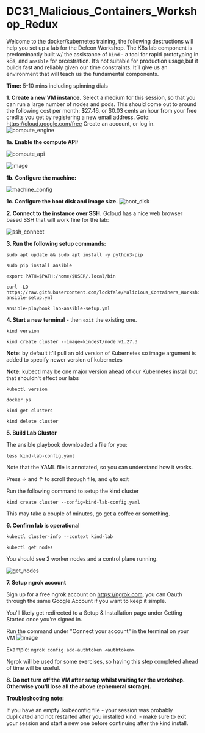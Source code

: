 # DC31_Malicious_Containers_Workshop_Redux


Welcome to the docker/kubernetes training, the following destructions will help you set up a lab for the Defcon Workshop. The K8s lab component is predominantly built w/ the assistance of `kind` - a tool for rapid prototyping in k8s, and `ansible` for orcestration. It’s not suitable for production usage,but it builds fast and reliably given our time constraints. It’ll give us an environment that will teach us the fundamental components. 


**Time:** 5-10 mins including spinning dials


**1. Create a new VM instance.** Select a medium for this session, so that you can run a large number of nodes and pods. 
This should come out to around the following cost per month: $27.46, or $0.03 cents an hour from your free credits you get by registering a new email address. 
        Goto: https://cloud.google.com/free 
        Create an account, or log in. 
![compute_engine](https://user-images.githubusercontent.com/32903188/182159860-24dde591-f87f-4e70-8df1-be6e27455108.png)

**1a. Enable the compute API:** 

![compute_api](https://user-images.githubusercontent.com/32903188/182159962-e40dd9f9-d7d1-4410-957a-e03ca309e653.png)

![image](https://user-images.githubusercontent.com/32903188/182160064-ae2c5d3e-baaf-48a5-85ba-8f01c88b511f.png)

**1b. Configure the machine:** 

![machine_config](https://github.com/lockfale/Malicious_Containers_Workshop/assets/32903188/695c07ec-1c25-4d71-a524-d23063e5d764) 




**1c. Configure the boot disk and image size.** 
![boot_disk](https://user-images.githubusercontent.com/32903188/182160383-ebeb8930-ab12-4a36-8595-ba71622ce26c.png)


**2. Connect to the instance over SSH.** Gcloud has a nice web browser based SSH that will work fine for the lab: 

![ssh_connect](https://user-images.githubusercontent.com/32903188/182160599-ac61a507-3f02-4a3f-865f-39416aed9e31.png)

**3. Run the following setup commands:** 

```
sudo apt update && sudo apt install -y python3-pip
```

```
sudo pip install ansible
```

```
export PATH=$PATH:/home/$USER/.local/bin
```

```
curl -LO https://raw.githubusercontent.com/lockfale/Malicious_Containers_Workshop/dc31/DC31/lab-ansible-setup.yml
```

```
ansible-playbook lab-ansible-setup.yml
```
  
**4. Start a new terminal** - then `exit` the existing one. 
  
  ```
  kind version
  ``` 
  
  ```
  kind create cluster --image=kindest/node:v1.27.3
  ``` 
  
  
**Note:** by default it’ll pull an old version of Kubernetes so image argument is added to specify newer version of 
kubernetes

**Note:** kubectl may be one major version ahead of our Kubernetes install but that shouldn't effect our labs
```
kubectl version
```

```
docker ps
```

```
kind get clusters
``` 


```
kind delete cluster
``` 


**5. Build Lab Cluster** 

 The ansible playbook downloaded a file for you: 
 ```
 less kind-lab-config.yaml
 ``` 

 Note that the YAML file is annotated, so you can understand how it works. 

 Press &darr; and &uarr; to scroll through file, and `q` to exit

 Run the following command to setup the kind cluster
 
 ```
 kind create cluster --config=kind-lab-config.yaml
 ``` 
 
 This may take a couple of minutes, go get a coffee or something. 
 
 **6. Confirm lab is operational**
 
 ```
 kubectl cluster-info --context kind-lab
 ```

```
kubectl get nodes
```

You should see 2 worker nodes and a control plane running.
 
![get_nodes](https://user-images.githubusercontent.com/32903188/182169551-f2564d91-33e9-4cc6-b4f2-ba9f9cd62834.png)

**7. Setup ngrok account**

Sign up for a free ngrok account on https://ngrok.com, you can Oauth through the same Google Account if you want to keep it simple.

You'll likely get redirected to a Setup & Installation page under Getting Started once you're signed in.

Run the command under "Connect your account" in the terminal on your VM
![image](https://github.com/lockfale/Malicious_Containers_Workshop/assets/32903188/637031ab-73d2-4d43-9535-84e543afd023)


Example: `ngrok config add-authtoken <authtoken>`

Ngrok will be used for some exercises, so having this step completed ahead of time will be useful.

**8. Do not turn off the VM after setup whilst waiting for the workshop. Otherwise you'll lose all the above (ephemeral storage).** 

  
   

**Troubleshooting note:**

If you have an empty .kubeconfig file - your session was probably duplicated and not restarted after you installed kind. - make sure to exit your session and start a new one before continuing after the kind install.





